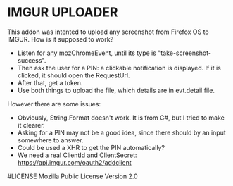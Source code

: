 # IMGUR UPLOADER

This addon was intented to upload any screenshot from Firefox OS to IMGUR. How is it supposed to work?

  - Listen for any mozChromeEvent, until its type is "take-screenshot-success".
  - Then ask the user for a PIN: a clickable notification is displayed. If it is clicked, it should open the RequestUrl.
  - After that, get a token.
  - Use both things to upload the file, which details are in evt.detail.file.

However there are some issues:
  - Obviously, String.Format doesn't work. It is from C#, but I tried to make it clearer.
  - Asking for a PIN may not be a good idea, since there should by an input somewhere to answer.
  - Could be used a XHR to get the PIN automatically?
  - We need a real ClientId and ClientSecret: https://api.imgur.com/oauth2/addclient

#LICENSE
Mozilla Public License Version 2.0